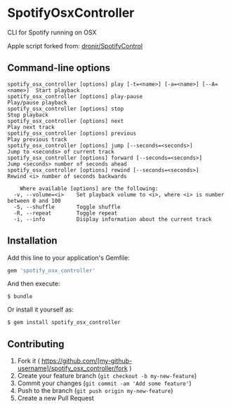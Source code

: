 # SpotifyOsxController

CLI for Spotify running on OSX

Apple script forked from: [dronir/SpotifyControl](https://github.com/dronir/SpotifyControl)

## Command-line options

```
spotify_osx_controller [options] play [-t=<name>] [-a=<name>] [--A=<name>] 	Start playback
spotify_osx_controller [options] play-pause 								Play/pause playback
spotify_osx_controller [options] stop										Stop playback
spotify_osx_controller [options] next										Play next track
spotify_osx_controller [options] previous									Play previous track
spotify_osx_controller [options] jump [--seconds=<seconds>]					Jump to <seconds> of current track
spotify_osx_controller [options] forward [--seconds=<seconds>]				Jump <seconds> number of seconds ahead
spotify_osx_controller [options] rewind [--seconds=<seconds>]				Rewind <i> number of seconds backwards

	Where available [options] are the following:
  -v, --volume=<i>    Set playback volume to <i>, where <i> is number between 0 and 100
  -S, --shuffle       Toggle shuffle
  -R, --repeat        Toggle repeat
  -i, --info          Display information about the current track
```

## Installation

Add this line to your application's Gemfile:

```ruby
gem 'spotify_osx_controller'
```

And then execute:

    $ bundle

Or install it yourself as:

    $ gem install spotify_osx_controller


## Contributing

1. Fork it ( https://github.com/[my-github-username]/spotify_osx_controller/fork )
2. Create your feature branch (`git checkout -b my-new-feature`)
3. Commit your changes (`git commit -am 'Add some feature'`)
4. Push to the branch (`git push origin my-new-feature`)
5. Create a new Pull Request
